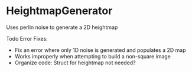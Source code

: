 # HeightmapGenerator
 Uses perlin noise to generate a 2D heightmap

Todo Error Fixes: 
- Fix an error where only 1D noise is generated and populates a 2D map
- Works improperly when attempting to build a non-square image
- Organize code: Struct for heightmap not needed?

